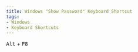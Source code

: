 ```yaml
---
title: Windows "Show Password" Keyboard Shortcut
tags: 
- Windows
- Keyboard Shortcuts
---
```

<kbd>Alt</kbd> + <kbd>F8</kbd>
